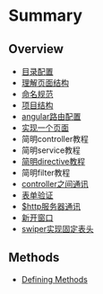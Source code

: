 # Summary

## Overview

* [目录配置](README.md)
* [理解页面结构](li-jie-ye-mian-jie-gou.md)
* [命名规范](ming-ming-gui-fan.md)
* [项目结构](xiang-mu-jie-gou.md)
* [angular路由配置](lu-you-pei-zhi.md)
* [实现一个页面](shi-xian-yi-ge-ye-mian.md)
* 简明controller教程
* 简明service教程
* [简明directive教程](jian-ming-directive-jiao-cheng.md)
* 简明filter教程
* [controller之间通讯](controllerzhi-jian-tong-xun.md)
* [表单验证](biao-dan-yan-zheng.md)
* [$http服务器通讯](httpfu-wu-qi-tong-xun.md)
* [新开窗口](xin-kai-chuang-kou.md)
* [swiper实现固定表头](swipergu-ding-biao-tou-an-li.md)

## Methods

* [Defining Methods](methods.md)

